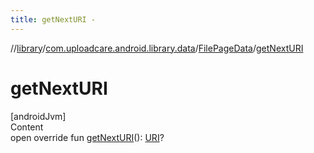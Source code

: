 ```yaml
---
title: getNextURI -
---
```

//[library](../../index.md)/[com.uploadcare.android.library.data](../index.md)/[FilePageData](index.md)/[getNextURI](get-next-u-r-i.md)



# getNextURI  
[androidJvm]  
Content  
open override fun [getNextURI](get-next-u-r-i.md)(): [URI](https://developer.android.com/reference/kotlin/java/net/URI.html)?  



